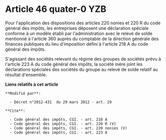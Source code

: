 # Article 46 quater-0 YZB

Pour l'application des dispositions des articles 220 nonies et 220 R du code général des impôts, les entreprises déposent une
déclaration spéciale conforme à un modèle établi par l'administration avec le relevé de solde mentionné à l'article 360
auprès du comptable de la direction générale des finances publiques du lieu d'imposition défini à l'article 218 A du code
général des impôts. 

S'agissant des sociétés relevant du régime des groupes de sociétés prévu à l'article 223 A du code général des impôts, la
société mère joint les déclarations spéciales des sociétés du groupe au relevé de solde relatif au résultat d'ensemble.

**Liens relatifs à cet article**

	**Modifié par**:

	  - Décret n°2012-431  du 29 mars 2012 - art. 29

	**Cite**:

	  - Code général des impôts, CGI. - art. 218 A
	  - Code général des impôts, CGI. - art. 220 R (V)
	  - Code général des impôts, CGI. - art. 220 nonies (V)
	  - Code général des impôts, CGI. - art. 223 A
